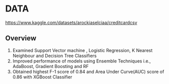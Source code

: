 
# DATA
https://www.kaggle.com/datasets/arockiaselciaa/creditcardcsv
## Overview
1.  Examined Support Vector machine , Logistic Regression, K Nearest Neighbour and Decision Tree Classifiers 
2.   Improved performance of models using Ensemble Techniques i.e., AdaBoost, Gradient Boosting and RF 
3.   Obtained highest F-1 score of 0.84 and Area Under Curve(AUC) score of 0.86 with XGBoost Classifier
